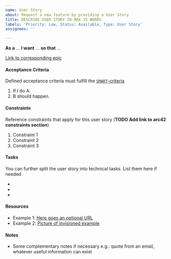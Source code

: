 ```yaml
---
name: User Story
about: Request a new feature by providing a User Story
title: DESCRIBE USER STORY IN MAX 15 WORDS
labels: 'Priority: Low, Status: Available, Type: User Story'
assignees: ''

---
```


**As a** ... 
**I want** ... 
**so that** ... 

[Link to corresponding epic](ADDYOURLINKHERE)

#### Acceptance Criteria ####
Defined acceptance criteria must fulfill the [`SMART`-criteria](https://www.atlassian.com/blog/productivity/how-to-write-smart-goals)

1. If I do A.
2. B should happen.

#### Constraints
Reference constraints that apply for this user story (**TODO Add link to arc42 constraints section**)

1. Constraint 1
2. Constraint 2
3. Constraint 3

#### Tasks ####
You can further split the user story into technical tasks. List them here if needed

-
-
-

#### Resources ####

* Example 1: [Here goes an optional URL]()
* Example 2: [Picture of invisioned example]()

#### Notes ####

* Some complementary notes if necessary e.g.: quote from an email, whatever useful information can exist
